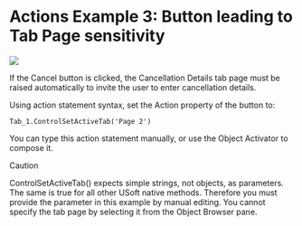 # Actions Example 3: Button leading to Tab Page sensitivity

![](/api/Desktop%20UIs/Scripting%20in%20USoft%20Windows%20Designer/assets/0544fc9f-458a-40c5-9fcb-c0b58d5f7fc2.png)

If the Cancel button is clicked, the Cancellation Details tab page must be raised automatically to invite the user to enter cancellation details.

Using action statement syntax, set the Action property of the button to:

```
Tab_1.ControlSetActiveTab('Page 2')
```

You can type this action statement manually, or use the Object Activator to compose it.

> [!CAUTION]
> ControlSetActiveTab() expects simple strings, not objects, as parameters. The same is true for all other USoft native methods. Therefore you must provide the parameter in this example by manual editing. You cannot specify the tab page by selecting it from the Object Browser pane.

 
